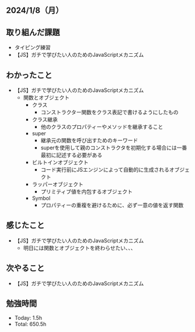 ## 2024/1/8（月）

## 取り組んだ課題

- タイピング練習
- 【JS】ガチで学びたい人のためのJavaScriptメカニズム

## わかったこと
- 【JS】ガチで学びたい人のためのJavaScriptメカニズム
  - 関数とオブジェクト
    - クラス
      - コンストラクター関数をクラス表記で書けるようにしたもの
    - クラス継承
      - 他のクラスのプロパティーやメソッドを継承すること
    - super
      - 継承元の関数を呼び出すためのキーワード
      - superを使用して親のコンストラクタを初期化する場合には一番最初に記述する必要がある
    - ビルトインオブジェクト
      - コード実行前にJSエンジンによって自動的に生成されるオブジェクト
    - ラッパーオブジェクト
      - プリミティブ値を内包するオブジェクト
    - Symbol
      - プロパティーの重複を避けるために、必ず一意の値を返す関数

## 感じたこと 
- 【JS】ガチで学びたい人のためのJavaScriptメカニズム
  - 明日には関数とオブジェクトを終わらせたい、、、

## 次やること
- 【JS】ガチで学びたい人のためのJavaScriptメカニズム

## 勉強時間

- Today: 1.5h
- Total: 650.5h

